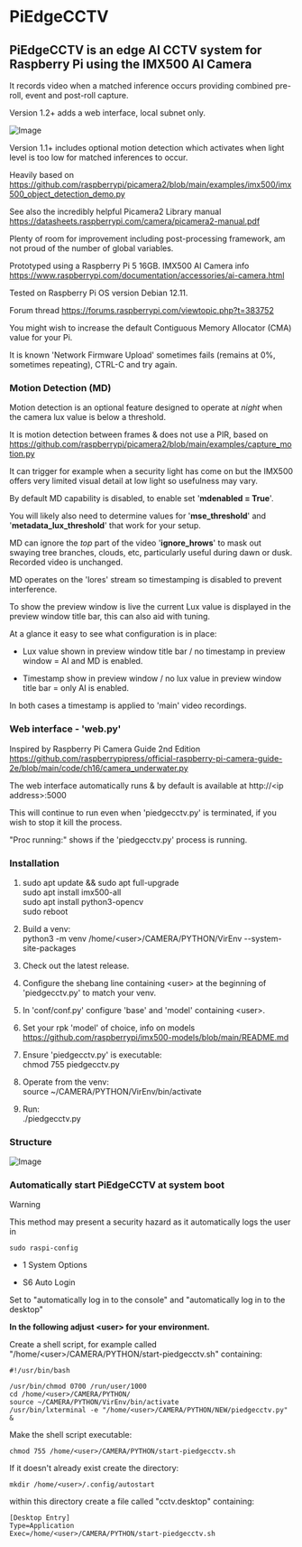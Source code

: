 # PiEdgeCCTV
## PiEdgeCCTV is an edge AI CCTV system for Raspberry Pi using the IMX500 AI Camera

It records video when a matched inference occurs providing combined pre-roll, event and post-roll capture.

Version 1.2+ adds a web interface, local subnet only. 

![Image](https://github.com/user-attachments/assets/fe305560-af68-4633-8b01-0fe84f533be2)

Version 1.1+ includes optional motion detection which activates when light level is too low for matched inferences to occur.

Heavily based on https://github.com/raspberrypi/picamera2/blob/main/examples/imx500/imx500_object_detection_demo.py

See also the incredibly helpful Picamera2 Library manual https://datasheets.raspberrypi.com/camera/picamera2-manual.pdf

Plenty of room for improvement including post-processing framework, am not proud of the number of global variables.

Prototyped using a Raspberry Pi 5 16GB. IMX500 AI Camera info https://www.raspberrypi.com/documentation/accessories/ai-camera.html

Tested on Raspberry Pi OS version Debian 12.11.
 
Forum thread https://forums.raspberrypi.com/viewtopic.php?t=383752

You might wish to increase the default Contiguous Memory Allocator (CMA) value for your Pi.

It is known 'Network Firmware Upload' sometimes fails (remains at 0%, sometimes repeating), CTRL-C and try again.  


### Motion Detection (MD)

Motion detection is an optional feature designed to operate at *night* when the camera lux value is below a threshold.

It is motion detection between frames & does not use a PIR, based on https://github.com/raspberrypi/picamera2/blob/main/examples/capture_motion.py

It can trigger for example when a security light has come on but the IMX500 offers very limited visual detail at low light so usefulness may vary.

By default MD capability is disabled, to enable set '**mdenabled = True**'.

You will likely also need to determine values for '**mse_threshold**' and '**metadata_lux_threshold**' that work for your setup.

MD can ignore the *top* part of the video '**ignore_hrows**' to mask out swaying tree branches, clouds, etc, particularly useful during dawn or dusk. Recorded video is unchanged.

MD operates on the 'lores' stream so timestamping is disabled to prevent interference.

To show the preview window is live the current Lux value is displayed in the preview window title bar, this can also aid with tuning.

At a glance it easy to see what configuration is in place:

- Lux value shown in preview window title bar / no timestamp in preview window = AI and MD is enabled.

- Timestamp show in preview window / no lux value in preview window title bar = only AI is enabled.

In both cases a timestamp is applied to 'main' video recordings.  


### Web interface - 'web.py'

Inspired by Raspberry Pi Camera Guide 2nd Edition https://github.com/raspberrypipress/official-raspberry-pi-camera-guide-2e/blob/main/code/ch16/camera_underwater.py

The web interface automatically runs & by default is available at http://\<ip address\>:5000

This will continue to run even when 'piedgecctv.py' is terminated, if you wish to stop it kill the process.  

"Proc running:" shows if the 'piedgecctv.py' process is running.


### Installation

1) sudo apt update && sudo apt full-upgrade  
   sudo apt install imx500-all  
   sudo apt install python3-opencv  
   sudo reboot  

2) Build a venv:  
   python3 -m venv /home/\<user\>/CAMERA/PYTHON/VirEnv --system-site-packages

3) Check out the latest release.

4) Configure the shebang line containing \<user\> at the beginning of 'piedgecctv.py' to match your venv.

5) In 'conf/conf.py' configure 'base' and 'model' containing \<user\>.

6) Set your rpk 'model' of choice, info on models https://github.com/raspberrypi/imx500-models/blob/main/README.md

7) Ensure 'piedgecctv.py' is executable:  
   chmod 755 piedgecctv.py

8) Operate from the venv:  
   source ~/CAMERA/PYTHON/VirEnv/bin/activate

9) Run:  
   ./piedgecctv.py  

### Structure

![Image](https://github.com/user-attachments/assets/2646315c-17bb-4bc4-a938-79c9176605ba)


### Automatically start PiEdgeCCTV at system boot


> [!WARNING]
> This method may present a security hazard as it automatically logs the user in

`sudo raspi-config`

- 1 System Options 

- S6 Auto Login 

Set to "automatically log in to the console" and "automatically log in to the desktop"

__In the following adjust \<user\> for your environment.__

Create a shell script, for example called "/home/\<user\>/CAMERA/PYTHON/start-piedgecctv.sh" containing:

```
#!/usr/bin/bash

/usr/bin/chmod 0700 /run/user/1000
cd /home/<user>/CAMERA/PYTHON/
source ~/CAMERA/PYTHON/VirEnv/bin/activate
/usr/bin/lxterminal -e "/home/<user>/CAMERA/PYTHON/NEW/piedgecctv.py" &
```

Make the shell script executable:

`chmod 755 /home/<user>/CAMERA/PYTHON/start-piedgecctv.sh`


If it doesn't already exist create the directory:

`mkdir /home/<user>/.config/autostart`

within this directory create a file called "cctv.desktop" containing:

```
[Desktop Entry]
Type=Application
Exec=/home/<user>/CAMERA/PYTHON/start-piedgecctv.sh
```
